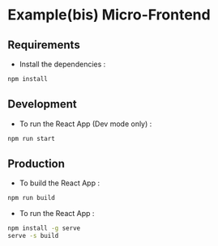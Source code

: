 # Example(bis) Micro-Frontend

## Requirements

- Install the dependencies :

```bash
npm install
```

## Development

- To run the React App (Dev mode only) :

```bash
npm run start
```

## Production

- To build the React App :

```bash
npm run build
```

- To run the React App :

```bash
npm install -g serve
serve -s build
```